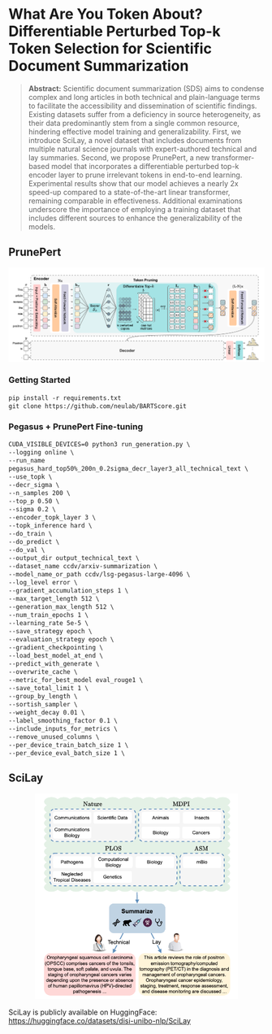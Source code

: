 # What Are You Token About? Differentiable Perturbed Top-k Token Selection for Scientific Document Summarization

> **Abstract:** Scientific document summarization (SDS) aims to condense complex and long articles in both technical and plain-language terms to facilitate the accessibility and dissemination of scientific findings. Existing datasets suffer from a deficiency in source heterogeneity, as their data predominantly stem from a single common resource, hindering effective model training and generalizability. First, we introduce SciLay, a novel dataset that includes documents from multiple natural science journals with expert-authored technical and lay summaries. Second, we propose PrunePert, a new transformer-based model that incorporates a differentiable perturbed top-k encoder layer to prune irrelevant tokens in end-to-end learning. Experimental results show that our model achieves a nearly 2x speed-up compared to a state-of-the-art linear transformer, remaining comparable in effectiveness. Additional examinations underscore the importance of employing a training dataset that includes different sources to enhance the generalizability of the models.


## PrunePert

<p align="center">
  <img src="images/prunepert.png">
</p>


### Getting Started
```
pip install -r requirements.txt
git clone https://github.com/neulab/BARTScore.git
```

### Pegasus + PrunePert Fine-tuning
```
CUDA_VISIBLE_DEVICES=0 python3 run_generation.py \
--logging online \
--run_name pegasus_hard_top50%_200n_0.2sigma_decr_layer3_all_technical_text \
--use_topk \
--decr_sigma \
--n_samples 200 \
--top_p 0.50 \
--sigma 0.2 \
--encoder_topk_layer 3 \
--topk_inference hard \
--do_train \
--do_predict \
--do_val \
--output_dir output_technical_text \
--dataset_name ccdv/arxiv-summarization \
--model_name_or_path ccdv/lsg-pegasus-large-4096 \
--log_level error \
--gradient_accumulation_steps 1 \
--max_target_length 512 \
--generation_max_length 512 \
--num_train_epochs 1 \
--learning_rate 5e-5 \
--save_strategy epoch \
--evaluation_strategy epoch \
--gradient_checkpointing \
--load_best_model_at_end \
--predict_with_generate \
--overwrite_cache \
--metric_for_best_model eval_rouge1 \
--save_total_limit 1 \
--group_by_length \
--sortish_sampler \
--weight_decay 0.01 \
--label_smoothing_factor 0.1 \
--include_inputs_for_metrics \
--remove_unused_columns \
--per_device_train_batch_size 1 \
--per_device_eval_batch_size 1 \
```

## SciLay

<p align="center">
  <img src="images/scilay.png" width=400>
</p>

SciLay is publicly available on HuggingFace: https://huggingface.co/datasets/disi-unibo-nlp/SciLay
